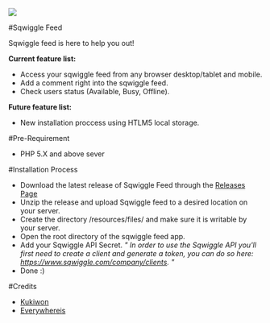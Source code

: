   ![](http://s28.postimg.org/qq9ojhqvh/readmecover.png)


#Sqwiggle Feed
 
Sqwiggle feed is here to help you out!
  
**Current feature list:**
 
  - Access your sqwiggle feed from any browser desktop/tablet and mobile.
  - Add a comment right into the sqwiggle feed.
  - Check users status (Available, Busy, Offline).
 
**Future feature list:**
 
  - New installation proccess using HTLM5 local storage.
 
#Pre-Requirement

  - PHP 5.X and above sever
 
#Installation Process
  - Download the latest release of Sqwiggle Feed through  the [Releases Page](https://github.com/everywhereis/sqwiggle-feed/releases)
  - Unzip the release and upload Sqwiggle feed to a desired location on your server.
  -	Create the directory /resources/files/ and make sure it is writable by your server.
  - Open the root directory of the sqwiggle feed app.
  - Add your Sqwiggle API Secret.
  *" In order to use the Sqwiggle API you'll first need to create a client and generate a token, you can do so here: https://www.sqwiggle.com/company/clients. "*
  - Done :)
  
#Credits

 - [Kukiwon](https://github.com/Kukiwon)
 - [Everywhereis](http://www.everywhere.is/)





